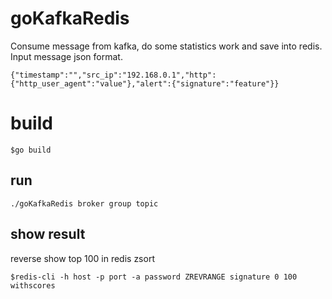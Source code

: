 # goKafkaRedis
Consume message from kafka, do some statistics work and save into redis.
Input message json format.
```
{"timestamp":"","src_ip":"192.168.0.1","http":{"http_user_agent":"value"},"alert":{"signature":"feature"}}
```

# build
```
$go build
```

## run
```
./goKafkaRedis broker group topic
```

## show result
reverse show top 100 in redis zsort
```
$redis-cli -h host -p port -a password ZREVRANGE signature 0 100 withscores
```
